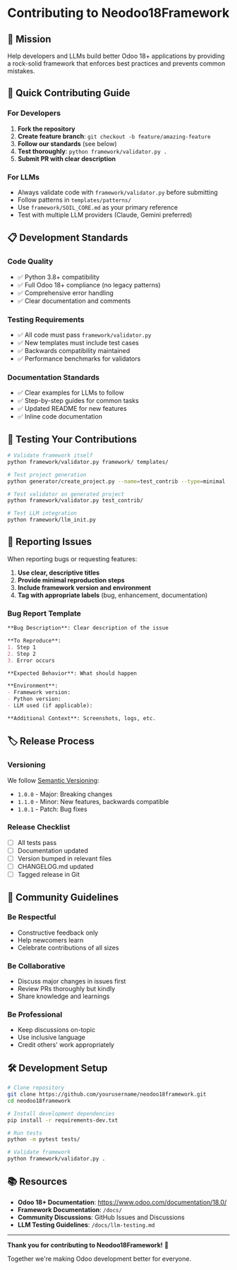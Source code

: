 # Contributing to Neodoo18Framework

## 🎯 Mission

Help developers and LLMs build better Odoo 18+ applications by providing a rock-solid framework that enforces best practices and prevents common mistakes.

## 🚀 Quick Contributing Guide

### For Developers

1. **Fork the repository**
2. **Create feature branch**: `git checkout -b feature/amazing-feature`
3. **Follow our standards** (see below)
4. **Test thoroughly**: `python framework/validator.py .`
5. **Submit PR with clear description**

### For LLMs

- Always validate code with `framework/validator.py` before submitting
- Follow patterns in `templates/patterns/`
- Use `framework/SOIL_CORE.md` as your primary reference
- Test with multiple LLM providers (Claude, Gemini preferred)

## 📋 Development Standards

### Code Quality
- ✅ Python 3.8+ compatibility
- ✅ Full Odoo 18+ compliance (no legacy patterns)
- ✅ Comprehensive error handling
- ✅ Clear documentation and comments

### Testing Requirements
- ✅ All code must pass `framework/validator.py`
- ✅ New templates must include test cases
- ✅ Backwards compatibility maintained
- ✅ Performance benchmarks for validators

### Documentation Standards
- ✅ Clear examples for LLMs to follow
- ✅ Step-by-step guides for common tasks
- ✅ Updated README for new features
- ✅ Inline code documentation

## 🧪 Testing Your Contributions

```bash
# Validate framework itself
python framework/validator.py framework/ templates/

# Test project generation
python generator/create_project.py --name=test_contrib --type=minimal

# Test validator on generated project
python framework/validator.py test_contrib/

# Test LLM integration
python framework/llm_init.py
```

## 🐛 Reporting Issues

When reporting bugs or requesting features:

1. **Use clear, descriptive titles**
2. **Provide minimal reproduction steps**
3. **Include framework version and environment**
4. **Tag with appropriate labels** (bug, enhancement, documentation)

### Bug Report Template

```markdown
**Bug Description**: Clear description of the issue

**To Reproduce**: 
1. Step 1
2. Step 2
3. Error occurs

**Expected Behavior**: What should happen

**Environment**:
- Framework version: 
- Python version:
- LLM used (if applicable):

**Additional Context**: Screenshots, logs, etc.
```

## 🏷️ Release Process

### Versioning
We follow [Semantic Versioning](https://semver.org/):
- `1.0.0` - Major: Breaking changes
- `1.1.0` - Minor: New features, backwards compatible  
- `1.0.1` - Patch: Bug fixes

### Release Checklist
- [ ] All tests pass
- [ ] Documentation updated
- [ ] Version bumped in relevant files
- [ ] CHANGELOG.md updated
- [ ] Tagged release in Git

## 🤝 Community Guidelines

### Be Respectful
- Constructive feedback only
- Help newcomers learn
- Celebrate contributions of all sizes

### Be Collaborative  
- Discuss major changes in issues first
- Review PRs thoroughly but kindly
- Share knowledge and learnings

### Be Professional
- Keep discussions on-topic
- Use inclusive language
- Credit others' work appropriately

## 🛠️ Development Setup

```bash
# Clone repository
git clone https://github.com/yourusername/neodoo18framework.git
cd neodoo18framework

# Install development dependencies
pip install -r requirements-dev.txt

# Run tests
python -m pytest tests/

# Validate framework
python framework/validator.py .
```

## 📚 Resources

- **Odoo 18+ Documentation**: https://www.odoo.com/documentation/18.0/
- **Framework Documentation**: `/docs/`
- **Community Discussions**: GitHub Issues and Discussions
- **LLM Testing Guidelines**: `/docs/llm-testing.md`

---

**Thank you for contributing to Neodoo18Framework!** 🎉

Together we're making Odoo development better for everyone.